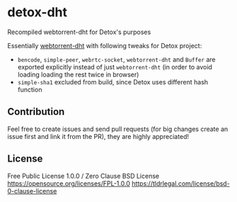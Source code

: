 # detox-dht
Recompiled webtorrent-dht for Detox's purposes

Essentially [webtorrent-dht](https://github.com/nazar-pc/webtorrent-dht) with following tweaks for Detox project:
* `bencode`, `simple-peer`, `webrtc-socket`, `webtorrent-dht` and `Buffer` are exported explicitly instead of just `webtorrent-dht` (in order to avoid loading loading the rest twice in browser)
* `simple-sha1` excluded from build, since Detox uses different hash function

## Contribution
Feel free to create issues and send pull requests (for big changes create an issue first and link it from the PR), they are highly appreciated!

## License
Free Public License 1.0.0 / Zero Clause BSD License
https://opensource.org/licenses/FPL-1.0.0
https://tldrlegal.com/license/bsd-0-clause-license
